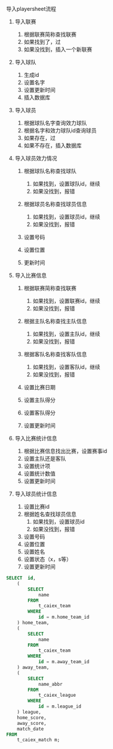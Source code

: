 导入playersheet流程

1. 导入联赛

	1. 根据联赛简称查找联赛
	3. 如果找到了，过
	4. 如果没找到，插入一个新联赛
	
2. 导入球队

	1. 生成id
	2. 设置名字
	3. 设置更新时间
	4. 插入数据库
	
3. 导入球员

    1. 根据球队名字查询效力球队
	2. 根据名字和效力球队id查询球员
	3. 如果存在，过
	4. 如果不存在，插入数据库
	
4. 导入球员效力情况

	1. 根据球队名称查找球队
		1. 如果找到，设置球队id，继续
		2. 如果没找到，报错
		
	2. 根据球员名称查找球员信息
		1. 如果找到，设置球员id，继续
		2. 如果没找到，报错
		
	3. 设置号码
	4. 设置位置
	5. 更新时间
	
5. 导入比赛信息

	1. 根据联赛简称查找联赛
		1. 如果找到，设置联赛id，继续
		2. 如果没找到，报错
		
	2. 根据主队名称查找主队信息
		1. 如果找到，设置主队id，继续
		2. 如果没找到，报错
		
	3. 根据客队名称查找客队信息
		1. 如果找到，设置客队id，继续
		2. 如果没找到，报错
		
	4. 设置比赛日期
	5. 设置主队得分
	6. 设置客队得分
	7. 设置更新时间
	
6. 导入比赛统计信息

	1. 根据比赛信息找出比赛，设置赛事id
	2. 设置主队还是客队
	3. 设置统计项
	4. 设置统计数值
	5. 设置更新时间
	
7. 导入球员统计信息

    1. 设置比赛id
    2. 根据姓名查找球员信息
        1. 如果找到，设置球员id
        2. 如果没找到，报错
    3. 设置号码
    4. 设置位置
    5. 设置姓名
    6. 设置状态（x，s等）
    7. 设置更新时间

```sql
SELECT	id,
	(
		SELECT
			name
		FROM
			t_caiex_team
		WHERE
			id = m.home_team_id
	) home_team,
	(
		SELECT
			name
		FROM
			t_caiex_team
		WHERE
			id = m.away_team_id
	) away_team,
	(
		SELECT
			name_abbr
		FROM
			t_caiex_league
		WHERE
			id = m.league_id
	) league,
	home_score,
	away_score,
	match_date
FROM
	t_caiex_match m;
```
